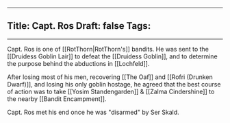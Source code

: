 
---
Title: Capt. Ros
Draft: false
Tags:
  - 
---

Capt. Ros is one of [[RotThorn|RotThorn's]] bandits. He was sent to the [[Druidess Goblin Lair]] to defeat the [[Druidess Goblin]], and to determine the purpose behind the abductions in [[Lochfeld]]. 

After losing most of his men, recovering [[The Oaf]] and [[Rofri (Drunken Dwarf)]], and losing his only goblin hostage, he agreed that the best course of action was to take [[Yosim Standengarden]] & [[Zalma Cindershine]] to the nearby [[Bandit Encampment]].

Capt. Ros met his end once he was "disarmed" by Ser Skald.